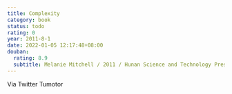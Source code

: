 ```yaml
---
title: Complexity
category: book
status: todo
rating: 0
year: 2011-8-1
date: 2022-01-05 12:17:48+08:00
douban:
  rating: 8.9
  subtitle: Melanie Mitchell / 2011 / Hunan Science and Technology Press
---
```


Via Twitter Tumotor
